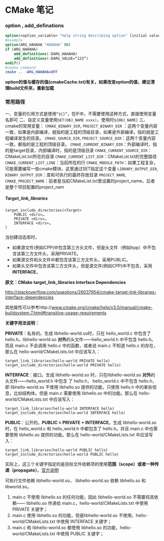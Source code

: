 # CMake 笔记

### option , add_definations

```cmake
option(<option_variable> "help string describing option" [initial value=OFF])
#example
option(ARG_HAHAHA "HAHAHA" ON)
if (ARG_HAHAHA)
    add_definitions(-DARG_HAHAHA)
    add_definitions(-DARG_VALUE=“123”)
endif()
#cmake command
cmake .. -ARG_HAHAHA=OFF
```

**option的值与缓存的值(cmakeCache.txt)有关，如果改变option的值，建议清理build文件夹，重新加载**

### 常用路径

一、变量的引用方式是使用`“${}”`，在IF中，不需要使用这种方式，直接使用变量名即可
 二、自定义变量使用`SET(OBJ_NAME xxxx)`，使用时`${OBJ_NAME}`
 三、cmake的常用变量：
 `CMAKE_BINARY_DIR`, `PROJECT_BINARY_DIR` ：这两个变量内容一致，如果是内部编译，就指的是工程的顶级目录，如果是外部编译，指的就是工程编译发生的目录。
 `CMAKE_SOURCE_DIR`, `PROJECT_SOURCE_DIR`：这两个变量内容一致，都指的是工程的顶级目录。
 `CMAKE_CURRENT_BINARY_DIR`：外部编译时，指的是target目录，内部编译时，指的是顶级目录
 `CMAKE_CURRENT_SOURCE_DIR`：CMakeList.txt所在的目录
 `CMAKE_CURRENT_LIST_DIR`：CMakeList.txt的完整路径
 `CMAKE_CURRENT_LIST_LINE`：当前所在的行
 `CMAKE_MODULE_PATH`：如果工程复杂，可能需要编写一些cmake模块，这里通过SET指定这个变量
 `LIBRARY_OUTPUT_DIR`, `BINARY_OUTPUT_DIR`：库和可执行的最终存放目录
 `PROJECT_NAME`, `CMAKE_PROJECT_NAME`：前者是当前CMakeList.txt里设置的project_name，后者是整个项目配置的project_nam

##### Target_link_libraries

```
target_include_directories(<Target>
	PUBLIC <dirs>…
	PRIVATE <dirs>…
	INTERFACE <dirs>…
)
```

当创建动态库时，

- 如果源文件(例如CPP)中包含第三方头文件，但是头文件（例如hpp）中不包含该第三方文件头，采用PRIVATE。
- 如果源文件和头文件中都包含该第三方文件头，采用PUBLIC。
- 如果头文件中包含该第三方文件头，但是源文件(例如CPP)中不包含，采用 **INTERFACE**。

**原文：CMake target_link_libraries Interface Dependencies**

http://stackoverflow.com/questions/26037954/cmake-target-link-libraries-interface-dependencies

其他属性可以参考http://www.cmake.org/cmake/help/v3.0/manual/cmake-buildsystem.7.html#transitive-usage-requirements

**关键字用法说明：**

**PRIVATE**：私有的。生成 libhello-world.so时，只在 hello_world.c 中包含了 hello.h，libhello-world.so **对外**的头文件——hello_world.h 中不包含 hello.h。而且 main.c 不会调用 hello.c 中的函数，或者说 main.c 不知道 hello.c 的存在，那么在 hello-world/CMakeLists.txt 中应该写入：

```vbnet
target_link_libraries(hello-world PRIVATE hello)
target_include_directories(hello-world PRIVATE hello)
```

**INTERFACE**：接口。生成 libhello-world.so 时，只在libhello-world.so **对外**的头文件——hello_world.h 中包含 了 hello.h， hello_world.c 中不包含 hello.h，即 libhello-world.so 不使用 libhello.so 提供的功能，只使用 hello.h 中的某些信息，比如结构体。但是 main.c 需要使用 libhello.so 中的功能。那么在 hello-world/CMakeLists.txt 中应该写入：

```vbnet
target_link_libraries(hello-world INTERFACE hello)
target_include_directories(hello-world INTERFACE hello)
```

**PUBLIC**：公开的。**PUBLIC = PRIVATE + INTERFACE**。生成 libhello-world.so 时，在 hello_world.c 和 hello_world.h 中都包含了 hello.h。并且 main.c 中也需要使用 libhello.so 提供的功能。那么在 hello-world/CMakeLists.txt 中应该写入：

```vbnet
target_link_libraries(hello-world PUBLIC hello)
target_include_directories(hello-world PUBLIC hello)
```

实际上，这三个关键字指定的是目标文件依赖项的使用**范围（scope）**或者一种**传递（propagate）**。[官方说明](https://link.zhihu.com/?target=https%3A//cmake.org/cmake/help/v3.15/manual/cmake-buildsystem.7.html%23transitive-usage-requirements)

可执行文件依赖 libhello-world.so， libhello-world.so 依赖 libhello.so 和 libworld.so。

1. main.c 不使用 libhello.so 的任何功能，因此 libhello-world.so 不需要将其依赖—— libhello.so 传递给 main.c，hello-world/CMakeLists.txt 中使用 PRIVATE 关键字；
2. main.c 使用 libhello.so 的功能，但是libhello-world.so 不使用，hello-world/CMakeLists.txt 中使用 INTERFACE 关键字；
3. main.c 和 libhello-world.so 都使用 libhello.so 的功能，hello-world/CMakeLists.txt 中使用 PUBLIC 关键字；